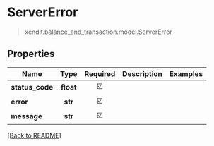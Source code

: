 # ServerError
> xendit.balance_and_transaction.model.ServerError


## Properties
| Name | Type | Required | Description | Examples |
|------------|:-------------:|:-------------:|-------------|:-------------:|
| **status_code** | **float** | ☑️ |  |  | |
| **error** | **str** | ☑️ |  |  | |
| **message** | **str** | ☑️ |  |  | |


[[Back to README]](../../README.md)


